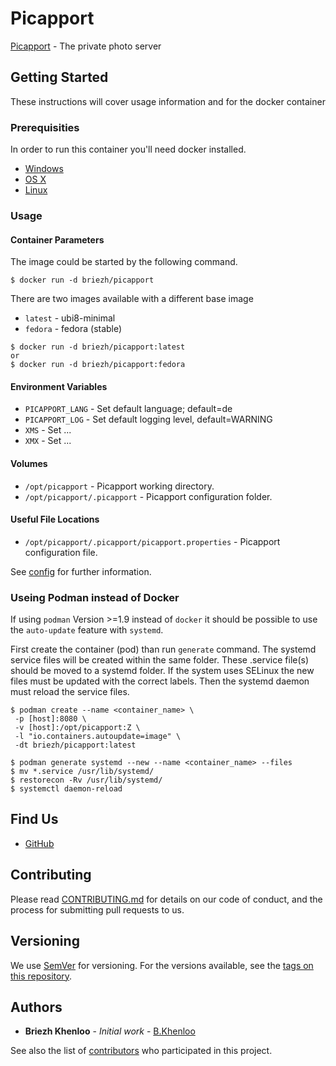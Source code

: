 # Picapport

[Picapport](https://www.picapport.de/de/index.php) - The private photo server

## Getting Started

These instructions will cover usage information and for the docker container 

### Prerequisities

In order to run this container you'll need docker installed.

* [Windows](https://docs.docker.com/windows/started)
* [OS X](https://docs.docker.com/mac/started/)
* [Linux](https://docs.docker.com/linux/started/)

### Usage

#### Container Parameters

The image could be started by the following command.  

```shell
$ docker run -d briezh/picapport
```

There are two images available with a different base image
* `latest` - ubi8-minimal
* `fedora` - fedora (stable)

```shell
$ docker run -d briezh/picapport:latest
or
$ docker run -d briezh/picapport:fedora
```

#### Environment Variables

* `PICAPPORT_LANG` - Set default language; default=de
* `PICAPPORT_LOG` - Set default logging level, default=WARNING
* `XMS` - Set ...
* `XMX` - Set ...

#### Volumes

* `/opt/picapport` - Picapport working directory.
* `/opt/picapport/.picapport` - Picapport configuration folder.

#### Useful File Locations

* `/opt/picapport/.picapport/picapport.properties` - Picapport configuration file.

See [config](https://wiki.picapport.de/display/PIC/PicApport-Server+Guide) for further information.

### Useing Podman instead of Docker

If using `podman` Version >=1.9 instead of `docker` it should be possible to use the `auto-update` feature with `systemd`.

First create the container (pod) than run `generate` command. The systemd service files will be created within the same folder.
These .service file(s) should be moved to a systemd folder. 
If the system uses SELinux the new files must be updated with the correct labels. 
Then the systemd daemon must reload the service files.

```shell
$ podman create --name <container_name> \
 -p [host]:8080 \
 -v [host]:/opt/picapport:Z \
 -l "io.containers.autoupdate=image" \
 -dt briezh/picapport:latest

$ podman generate systemd --new --name <container_name> --files
$ mv *.service /usr/lib/systemd/
$ restorecon -Rv /usr/lib/systemd/
$ systemctl daemon-reload
```

## Find Us

* [GitHub](https://github.com/BKhenloo/holdingnuts_server)

## Contributing

Please read [CONTRIBUTING.md](CONTRIBUTING.md) for details on our code of conduct, and the process for submitting pull requests to us.

## Versioning

We use [SemVer](http://semver.org/) for versioning. For the versions available, see the 
[tags on this repository](https://github.com/BKhenloo/holdingnuts_server/tags). 

## Authors

* **Briezh Khenloo** - *Initial work* - [B.Khenloo](https://github.com/BKhenloo)

See also the list of [contributors](https://github.com/BKhenloo/holdingnuts_server/contributors) who 
participated in this project.
